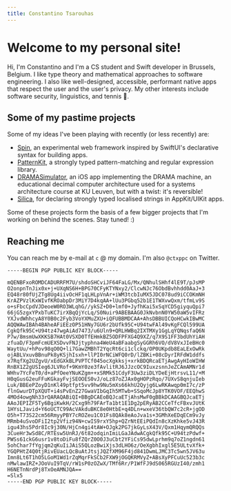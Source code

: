 ```yaml
---
title: Constantino Tsarouhas
---
```


# Welcome to my personal site!
Hi, I'm Constantino and I'm a CS student and Swift developer in Brussels, Belgium. I like type theory and mathematical approaches to software engineering. I also like well-designed, accessible, performant native apps that respect the user and the user's privacy. My other interests include software security, linguistics, and tennis 🥎.

## Some of my pastime projects
Some of my ideas I've been playing with recently (or less recently) are:
* [Spin](https://github.com/ctxppc/Spin), an experimental web framework inspired by SwiftUI's declarative syntax for building apps.
* [PatternKit](https://github.com/ctxppc/PatternKit), a strongly typed pattern-matching and regular expression library.
* [DRAMASimulator](https://github.com/ctxppc/DRAMASimulator), an iOS app implementing the DRAMA machine, an educational decimal computer architecture used for a systems architecture course at KU Leuven, but with a twist: it's reversible!
* [Silica](https://github.com/ctxppc/Silica), for declaring strongly typed localised strings in AppKit/UIKit apps.

Some of these projects form the basis of a few bigger projects that I'm working on behind the scenes. Stay tuned! :)

## Reaching me
You can reach me by e-mail at `c` @ my domain. I'm also `@ctxppc` on Twitter.

```
-----BEGIN PGP PUBLIC KEY BLOCK-----

mQENBFxoROMDCADURRFM7U/shdoSHCviJF64FaLG/Mx/QNhulSHhf4lE9T/pJsMP
O2onpnTnJix0x+j+UXqNS6H+BPG70CFyKTYNxy2/ClcwNJc76ObdBvhhdd0AaJ+3
EQ48r80fUjZTg8Ug4iivOcHF1qLHLpVnAr+iWM3tcbIuMX5JDC078ud9iCCOKmNH
KrAZPVzlKxWIvfKROabpDr3MiY7D4kqAA+lUu3PGbq52b1E1TWXvwQxm/tfmLv9S
o+sFbcCpdVJDeoeW0RO3WLqhG//ykSZ+D0+lmf0+JyfhKai5xSqYCD5giyquQpi7
66jG5zgxYPxbTuKC7irXBqQjYcLq/S0Nuir9ABEBAAG0JkNvbnN0YW50aW5vIFRz
YXJvdWhhcyA8Y0B0c2Fyb3VoYXMuZXU+iQFUBBMDCAA+AhsDBBUICQoHCwkIBwMC
AQQWAwIBAh4BAheAFiEEzOP51HNy7GU6r2bUfk95C+U94twFAl49vKgFCQl599UA
CgkQfk95C+U94tz47wgAiAd7473/u6Uln9+QRLHWBq2IXTMXy1GgLqYQNqsfaQ6N
P7w/8msmUwXKKSB7HAt0VSXD0TfEHmkBZ5ODFPFXG4Q9XZ/q7X9S1FF3bdUhYiAH
zfuaD/F3pmFcmUEXSDvvFNJjtyphna4WeU4aBFaabgSyGGRh6VO/dV8VxJIeBHc0
WaytUu/+hPov98qO0Q+li7GawZMBhT2YqcRt6ci1clckq/OP0UKpdb8EaLExOwRk
ojABLVxuvBBnuPk8yKSjhIsxh+llPI0rNCiWFQ0rD/lZBKi+08cDyrIRFdW1ddfs
x7RqfXg2UZgvU/xEdGXkBLPVPTCf045ocXgkksj+xrkBDQRcaETjAwgAyHIoWIHW
RnBX1Z2gUSIeg6JLVRof+9KmY0ze3fAvlitRJ6JJzcOC9IuxzsnnJeZCAmAMNr1d
WHhv7YcFeT0/d+aPfOeeYNuKZgm++xSRMk51CdyF3Uw3ziDLYDeEjHtrsvL11/+M
H0qGusG2euFFuKGkayFvjSEOOES0vJ/oLz87oZJAx0gHOPzRqo/7UXvS8qnjuIeb
Luk/BBEePZoyD1nKl49ptfpt5vv9hw9Nu5mXs66khU2Qyjg6LwRKAwqp0mI7c/zP
flnGwurDTpXQUT+i4sPvEnZ27GwaVIbGqIh5MTwb+SSqoMcJp8YTK0VOF/EEQhwS
4MOd4owgNh33rQARAQABiQI+BBgDCAEoBQJcaETjAhsMwF0gBBkDCAAGBQJcaETj
AAoJEPIZF5Ty6BgiKwkH/2Cxg9h79FArTa1bt1E1Dg2pERyAB2CCeTfcFBxvJUtK
1HYsLJavid+Y6oUCTC99AcVAkduBKC8e0HtbE+q4DLn+wxeV36tbQW7c2cR+jgOD
O5h+T73S22cm56RmyyPBY7cROZeu1C01Fs8QAk8eAoJva1s+3GMhXeEDqECm9vJy
MRmb4uSvoDFiI2tp2Vfiz94N+cwIS9rxY5hp+QZrNtEEiPQdIn8cXzKhke5vJ43R
igu43hs5Pdr8Ic9j30N/HjCn4gi4tAW+OJgk2PG7jkGyLsX43V/Qxm1HqymQRQQs
3CueHr3wSd8C/RTEsw5UnRJ/6t82odqinImiLGaJAdwACgkQfk95C+U94tzPdwf+
PWSs61ckG6usr1v8toDiFu8fZQrZ0O0J3uCbt2YFiCs95dwLprhm9q7oZ1ngdn61
5ohChar7fYgjqm2qKuIiJAiS5QLozBwiXjs3dLHO6z/OeXgbhIxgl5E5ULtvXfk+
YGQPHtZ4Q0tjRivEUacLQcBuAtJtsjJQZfXM96F4jd841DwmLJMC3Tc5wn5JV63u
Imn8Lt6T1hO5LGoM1Wd1rZqMqrFkSCb2FXW9jOGQKRMVyZ+ABsXyPFCuUc523b3c
nMwlawIRZ+JOoVuI9TqV/rW1sP0zOZwX/TMf6Rr/P1WfFJ9dS065RGUzI40/zmh1
H6NETnNrdPj8TxOeAMNJQA==
=Slx5
-----END PGP PUBLIC KEY BLOCK-----
```
